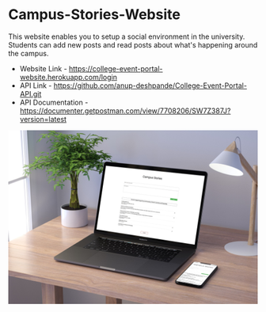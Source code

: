 # Campus-Stories-Website

This website enables you to setup a social environment in the university. Students can add new posts and read posts about what's happening around the campus.

* Website Link - https://college-event-portal-website.herokuapp.com/login
* API Link - https://github.com/anup-deshpande/College-Event-Portal-API.git
* API Documentation - https://documenter.getpostman.com/view/7708206/SW7Z387J?version=latest

![](campusstories.jpg)
